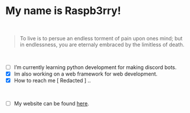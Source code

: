 # My name is Raspb3rry!

<br>

> To live is to persue an endless torment of pain upon ones mind; but <br>
> in endlessness, you are eternaly embraced by the limitless of death.

<br>

- [ ] I’m currently learning python development for making discord bots.
- [x] Im also working on a web framework for web development.
- [x] How to reach me [ Redacted ] ..

<br>

- [ ] My website can be found [here](http://www.raspb3rry.io/).
